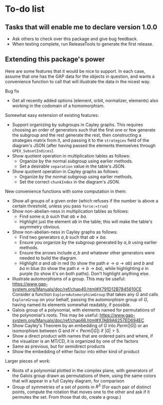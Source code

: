 
# To-do list

## Tasks that will enable me to declare version 1.0.0

 * Ask others to check over this package and give bug feedback.
 * When testing complete, run ReleaseTools to generate the first release.

## Extending this package's power

Here are some features that it would be nice to support.  In each case,
assume that one has the GAP data for the objects in question, and wants
a convenience function to call that will illustrate the data in the
nicest way.

Bug fix

 * Get all recently added options (element, orbit, normalizer, elements)
   also working in the codomain of a homomorphism.

Somewhat easy extension of existing features:

 * Support organizing by subgroups in Cayley graphs.
   This requires choosing an order of generators such that the first
   one or few generate the subgroup and the rest generate the rest,
   then constructing a strategies matrix from it, and passing it to the
   `strategies` field of the diagram's JSON (after having passed the
   elements themselves through `GPEX_SubsetIndices`).
 * Show quotient operation in multiplication tables as follows:
    * Organize by the normal subgroup using earlier methods.
    * Set a desirable `separation` value in the table's JSON.
 * Show quotient operation in Cayley graphs as follows:
    * Organize by the normal subgroup using earlier methods.
    * Set the correct `chunkIndex` in the diagram's JSON.

New convenience functions with some computation in them:

 * Show all groups of a given order (which refuses if the number is
   above a certain threshold, unless you pass `force:=true`)
 * Show non-abelian-ness in multiplication tables as follows:
    * Find some $a,b$ such that $ab\neq ba$.
    * Highlight just the element $ab$ in the table; this will make
      the table's asymmetry obvious.
 * Show non-abelian-ness in Cayley graphs as follows:
    * Find two generators $a,b$ such that $ab\neq ba$.
    * Ensure you organize by the subgroup generated by $a,b$ using
      earlier methods.
    * Ensure the arrows include $a,b$ and whatever other generators
      were needed to build the diagram.
    * Highlight $a$ and $ab$ in red (to show the path $e\to a\to ab$)
      and $b$ and $ba$ in blue (to show the path $e\to b\to ba$),
      while highlighting $e$ in purple (to show it's on both paths).
      Don't highlight anything else.
 * Illustrate automorphisms of a group.  This may be useful:
   https://www.gap-system.org/Manuals/doc/ref/chap40.html#X791D12B7845610CE
   Consider a function `ExploreAutomorphismGroup` that takes any $G$ and
   calls `ExploreGroup` on your behalf, passing the automorphism group of
   $G$, having named its elements somewhat readably, if possible.
 * Galois group of a polynomial, with elements named for permutations
   of the polynomial's roots.  This may be useful:
   https://www.gap-system.org/Manuals/doc/ref/chap66.html#X7AB9A6257ED694EC
 * Show Cayley's Theorem by an embedding of $G$ into $Perm(|G|)$
   or an isomorphism between $G$ and $H<Perm(|G|)$ if $|G|>5$.
 * Show a direct product with names that are ordered pairs and where,
   if the visualizer is an MT/CD, it is organized by one of the factors
 * Same as previous, but for semidirect products
 * Show the embedding of either factor into either kind of product

Larger pieces of work:

 * Roots of a polynomial plotted in the complex plane, with generators
   of the Galois group drawn as permutations of them, using the same
   colors that will appear in a full Cayley diagram, for comparison
 * Group of symmetries of a set of points in $R^3$
   (For each pair of distinct points, compute the rotation that moves
   one to the other and ask if it permutes the set.  From those that do,
   create a group.)
